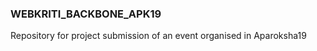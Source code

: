 
### WEBKRITI_BACKBONE_APK19
Repository for project submission of an event organised in Aparoksha19


